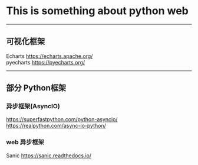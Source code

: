 # This is something about python web
---
## 可视化框架
Echarts https://echarts.apache.org/  
pyecharts https://pyecharts.org/  

---
## 部分 Python框架
### 异步框架(AsyncIO) 
https://superfastpython.com/python-asyncio/  
https://realpython.com/async-io-python/  

### web 异步框架
Sanic https://sanic.readthedocs.io/  


